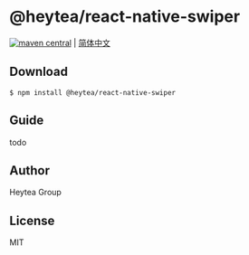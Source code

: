 # @heytea/react-native-swiper

[![maven central](https://img.shields.io/badge/npm-1.0.0-red)]() | [简体中文](./README-CN.md)

## Download

```shell
$ npm install @heytea/react-native-swiper
```

## Guide

todo

## Author

Heytea Group

## License

MIT